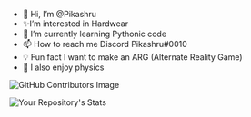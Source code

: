 - 👋 Hi, I’m @Pikashru
- ✨I’m interested in Hardwear  
- 🌱 I’m currently learning Pythonic code
- 📫 How to reach me Discord Pikashru#0010
- 💡 Fun fact I want to make an ARG (Alternate Reality Game)
- 🤔 I also enjoy physics



![GitHub Contributors Image](https://contrib.rocks/image?repo=pikashru/README.md)

  ![Your Repository's Stats](https://github-readme-stats.vercel.app/api?username=Pikashru&show_icons=true)

<!---
Pikashru/Pikashru is a ✨ special ✨ repository because its `README.md` (this file) appears on your GitHub profile.
You can click the Preview link to take a look at your changes.
--->
 

